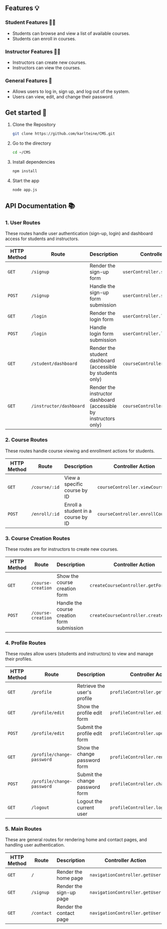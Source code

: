 ## Features 💡

### Student Features 👩‍🎓

- Students can browse and view a list of available courses.
- Students can enroll in courses.

### Instructor Features 👨‍🏫

- Instructors can create new courses.
- Instructors can view the courses.

### General Features 🔑

- Allows users to log in, sign up, and log out of the system.
- Users can view, edit, and change their password.

## Get started 🚀

1. Clone the Repository

   ```bash
   git clone https://github.com/karlteine/CMS.git
   ```
2. Go to the directory

   ```bash
   cd ~/CMS
   ```

3. Install dependencies

   ```bash
   npm install
   ```

4. Start the app

    ```bash
    node app.js
    ```
## API Documentation 📚

### 1. **User Routes**

These routes handle user authentication (sign-up, login) and dashboard access for students and instructors.

| HTTP Method | Route                          | Description                                           | Controller Action                |
|-------------|--------------------------------|-------------------------------------------------------|-----------------------------------|
| `GET`       | `/signup`                      | Render the sign-up form                               | `userController.signupForm`      |
| `POST`      | `/signup`                      | Handle the sign-up form submission                    | `userController.signup`          |
| `GET`       | `/login`                       | Render the login form                                 | `userController.loginForm`       |
| `POST`      | `/login`                       | Handle login form submission                          | `userController.login`           |
| `GET`       | `/student/dashboard`           | Render the student dashboard (accessible by students only) | `courseController.getAllCourses` |
| `GET`       | `/instructor/dashboard`        | Render the instructor dashboard (accessible by instructors only) | `courseController.getAllCourses` |

### 2. **Course Routes**

These routes handle course viewing and enrollment actions for students.

| HTTP Method | Route                      | Description                             | Controller Action             |
|-------------|----------------------------|-----------------------------------------|-------------------------------|
| `GET`       | `/course/:id`              | View a specific course by ID            | `courseController.viewCourse`  |
| `POST`      | `/enroll/:id`              | Enroll a student in a course by ID      | `courseController.enrollCourse` |

### 3. **Course Creation Routes**

These routes are for instructors to create new courses.

| HTTP Method | Route                      | Description                             | Controller Action                |
|-------------|----------------------------|-----------------------------------------|----------------------------------|
| `GET`       | `/course-creation`         | Show the course creation form           | `createCourseController.getForm` |
| `POST`      | `/course-creation`         | Handle the course creation form submission | `createCourseController.createCourse` |

### 4. **Profile Routes**

These routes allow users (students and instructors) to view and manage their profiles.

| HTTP Method | Route                          | Description                             | Controller Action               |
|-------------|--------------------------------|-----------------------------------------|---------------------------------|
| `GET`       | `/profile`                     | Retrieve the user's profile             | `profileController.getProfile`  |
| `GET`       | `/profile/edit`                | Show the profile edit form              | `profileController.editProfile` |
| `POST`      | `/profile/edit`                | Submit the profile edit form            | `profileController.updateProfile` |
| `GET`       | `/profile/change-password`     | Show the change password form           | `profileController.renderChange` |
| `POST`      | `/profile/change-password`     | Submit the change password form         | `profileController.changePassword` |
| `GET`       | `/logout`                      | Logout the current user                 | `profileController.logout`      |

### 5. **Main Routes**

These are general routes for rendering home and contact pages, and handling user authentication.

| HTTP Method | Route        | Description                                   | Controller Action             |
|-------------|--------------|-----------------------------------------------|-------------------------------|
| `GET`       | `/`          | Render the home page                          | `navigationController.getUser` |
| `GET`       | `/signup`    | Render the sign-up page                       | `navigationController.getUser` |
| `GET`       | `/contact`   | Render the contact page                       | `navigationController.getUser` |
